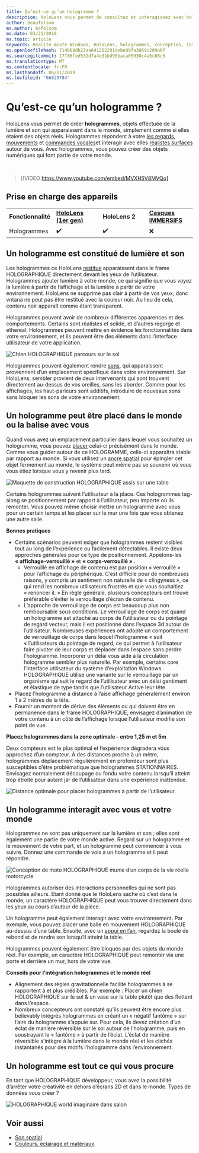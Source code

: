 ```yaml
---
title: Qu’est-ce qu’un hologramme ?
description: HoloLens vous permet de consultez et interagissez avec hologrammes en trois dimensions, les objets rendus de lumière et son qui apparaissent dans le monde.
author: beaufolsom
ms.author: befolsom
ms.date: 03/21/2018
ms.topic: article
keywords: Réalité mixte Windows, HoloLens, hologrammes, conception, interaction
ms.openlocfilehash: 714b08db23aa641252291aebe89fa3059c209a6f
ms.sourcegitcommit: 17f86fed532d7a4e91bd95baca05930c4a5c68c5
ms.translationtype: MT
ms.contentlocale: fr-FR
ms.lasthandoff: 06/11/2019
ms.locfileid: "66829784"
---
```

# <a name="what-is-a-hologram"></a>Qu’est-ce qu’un hologramme ?

HoloLens vous permet de créer **hologrammes**, objets effectuée de la lumière et son qui apparaissent dans le monde, simplement comme si elles étaient des objets réels. Hologrammes répondent à votre [les regards](gaze.md), [mouvements](gestures.md) et [commandes vocales](voice-input.md)et interagir avec elles [réalistes surfaces](spatial-mapping.md) autour de vous. Avec hologrammes, vous pouvez créer des objets numériques qui font partie de votre monde.

<br>

>[!VIDEO https://www.youtube.com/embed/MVXH5V8MVQo]

## <a name="device-support"></a>Prise en charge des appareils

<table>
    <colgroup>
    <col width="25%" />
    <col width="25%" />
    <col width="25%" />
    <col width="25%" />
    </colgroup>
    <tr>
        <td><strong>Fonctionnalité</strong></td>
        <td><a href="hololens-hardware-details.md"><strong>HoloLens (1er gen)</strong></a></td>
        <td><strong>HoloLens 2</strong></td>
        <td><a href="immersive-headset-hardware-details.md"><strong>Casques IMMERSIFS</strong></a></td>
    </tr>
     <tr>
        <td>Hologrammes</td>
        <td>✔️</td>
        <td>✔️</td>
        <td>❌</td>
    </tr>
</table>

## <a name="a-hologram-is-made-of-light-and-sound"></a>Un hologramme est constitué de lumière et son

Les hologrammes ce HoloLens [restitue](rendering.md) apparaissent dans le frame HOLOGRAPHIQUE directement devant les yeux de l’utilisateur. Hologrammes ajouter lumière à votre monde, ce qui signifie que vous voyez la lumière à partir de l’affichage et la lumière à partir de votre environnement. HoloLens ne supprime pas clair à partir de vos yeux, donc vntana ne peut pas être restitué avec la couleur noir. Au lieu de cela, contenu noir apparaît comme étant transparent.

Hologrammes peuvent avoir de nombreux différentes apparences et des comportements. Certains sont réalistes et solide, et d’autres regorge et ethereal. Hologrammes peuvent mettre en évidence les fonctionnalités dans votre environnement, et ils peuvent être des éléments dans l’interface utilisateur de votre application.

![Chien HOLOGRAPHIQUE parcours sur le sol](images/fang3-640px.jpg)

Hologrammes peuvent également rendre [sons](spatial-sound.md), qui apparaissent proviennent d’un emplacement spécifique dans votre environnement. Sur HoloLens, sembler provient de deux intervenants qui sont trouvent directement au-dessus de vos oreilles, sans les aborder. Comme pour les affichages, les haut-parleurs sont additifs, introduire de nouveaux sons sans bloquer les sons de votre environnement.

## <a name="a-hologram-can-be-placed-in-the-world-or-tag-along-with-you"></a>Un hologramme peut être placé dans le monde ou la balise avec vous

Quand vous avez un emplacement particulier dans lequel vous souhaitez un hologramme, vous pouvez [placer](coordinate-systems.md) celui-ci précisément dans le monde. Comme vous guider autour de ce HOLOGRAMME, celle-ci apparaîtra stable par rapport au monde. Si vous utilisez un [ancre spatial](coordinate-systems.md#spatial-anchors) pour épingler cet objet fermement au monde, le système peut même pas se souvenir où vous vous étiez lorsque vous y revenir plus tard.

![Maquette de construction HOLOGRAPHIQUE assis sur une table](images/image5-640px.png)

Certains hologrammes suivent l’utilisateur à la place. Ces hologrammes tag-along se positionnement par rapport à l’utilisateur, peu importe où ils remonter. Vous pouvez même choisir mettre un hologramme avec vous pour un certain temps et les placer sur le mur une fois que vous obtenez une autre salle.

**Bonnes pratiques**
* Certains scénarios peuvent exiger que hologrammes restent visibles tout au long de l’expérience ou facilement détectables. Il existe deux approches générales pour ce type de positionnement. Appelons-les **« affichage-verrouillé »** et **« corps-verrouillé »** .
   * Verrouillé en affichage de contenu est par position « verrouillé » pour l’affichage du périphérique. C’est difficile pour de nombreuses raisons, y compris un sentiment non naturelle de « clingyness », ce qui rend les nombreux utilisateurs frustrés et que vous souhaitiez « renoncer il. » En règle générale, plusieurs concepteurs ont trouvé préférable d’éviter le verrouillage d’écran de contenu.
   * L’approche de verrouillage de corps est beaucoup plus non remboursable sous conditions. Le verrouillage de corps est quand un hologramme est attaché au corps de l’utilisateur ou du pointage de regard vecteur, mais il est positionné dans l’espace 3d autour de l’utilisateur. Nombreuses expériences ont adopté un comportement de verrouillage de corps dans lequel l’hologramme « suit « l’utilisateurs du pointage de regard, ce qui permet à l’utilisateur faire pivoter de leur corps et déplacer dans l’espace sans perdre l’hologramme. Incorporer un délai vous aide à la circulation hologramme sembler plus naturelle. Par exemple, certains core l’interface utilisateur du système d’exploitation Windows HOLOGRAPHIQUE utilise une variante sur le verrouillage par un organisme qui suit le regard de l’utilisateur avec un délai gentiment et élastique de type tandis que l’utilisateur Active leur tête.
* Placez l’hologramme à distance à l’aise affichage généralement environ 1 à 2 mètres de la tête.
* Fournir un montant de dérive des éléments ou qui doivent être en permanence dans le frame HOLOGRAPHIQUE, envisagez d’animation de votre contenu à un côté de l’affichage lorsque l’utilisateur modifie son point de vue.

**Placez hologrammes dans la zone optimale - entre 1,25 m et 5m**

Deux compteurs est le plus optimal et l’expérience dégradera vous approchez d’un compteur. À des distances proche à un mètre, hologrammes déplacement régulièrement en profondeur sont plus susceptibles d’être problématique que hologrammes STATIONNAIRES. Envisagez normalement découpage ou fondu votre contenu lorsqu’il atteint trop étroite pour autant jar de l’utilisateur dans une expérience inattendue.

![Distance optimale pour placer hologrammes à partir de l’utilisateur.](images/distanceguiderendering-640px.png)

## <a name="a-hologram-interacts-with-you-and-your-world"></a>Un hologramme interagit avec vous et votre monde

Hologrammes ne sont pas uniquement sur la lumière et son ; elles sont également une partie de votre monde active. Regard sur un hologramme et le mouvement de votre part, et un hologramme peut commencer à vous suivre. Donnez une commande de voix à un hologramme et il peut répondre.

![Conception de moto HOLOGRAPHIQUE munie d’un corps de la vie réelle motorcycle](images/image8-640px.png)

Hologrammes autoriser des interactions personnelles qui ne sont pas possibles ailleurs. Étant donné que le HoloLens sache où c’est dans le monde, un caractère HOLOGRAPHIQUE peut vous trouver directement dans les yeux au cours d’autour de la pièce.

Un hologramme peut également interagir avec votre environnement. Par exemple, vous pouvez placer une balle en mouvement HOLOGRAPHIQUE au-dessus d’une table. Ensuite, avec un [appui en l’air](gestures.md#air-tap), regardez la boule de rebond et de rendre son lorsqu’il atteint la table.

Hologrammes peuvent également être bloqués par des objets du monde réel. Par exemple, un caractère HOLOGRAPHIQUE peut remonter via une porte et derrière un mur, hors de votre vue.

**Conseils pour l’intégration hologrammes et le monde réel**
* Alignement des règles gravitationnelle facilite hologrammes à se rapportent à et plus crédibles. Par exemple : Placer un chien HOLOGRAPHIQUE sur le sol & un vase sur la table plutôt que des flottant dans l’espace.
* Nombreux concepteurs ont constaté qu’ils peuvent être encore plus believably intégrés hologrammes en créant un « négatif fantôme » sur l’aire du hologramme s’appuie sur. Pour cela, ils devez création d’un éclat de manière réversible sur le sol autour de l’hologramme, puis en soustrayant le « fantôme » à partir de l’éclat. L’éclat de manière réversible s’intègre à la lumière dans le monde réel et les clichés instantanés pour des motifs l’hologramme dans l’environnement.

## <a name="a-hologram-is-whatever-you-dream-up"></a>Un hologramme est tout ce qui vous procure

En tant que HOLOGRAPHIQUE développeur, vous avez la possibilité d’arrêter votre créativité en dehors d’écrans 2D et dans le monde. Types de données *vous* créer ?

![HOLOGRAPHIQUE world imaginaire dans salon](images/designoverview.jpg)

## <a name="see-also"></a>Voir aussi
* [Son spatial](spatial-sound.md)
* [Couleurs, éclairage et matériaux](color,-light-and-materials.md)

